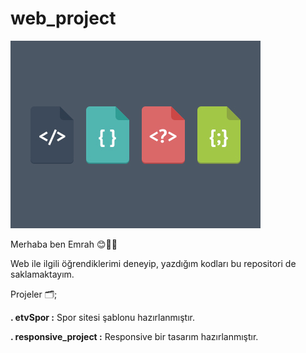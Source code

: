 # web_project

![](/images/webimage.jpg)

Merhaba ben Emrah 😊👋🏻

Web ile ilgili öğrendiklerimi deneyip, yazdığım kodları bu repositori de saklamaktayım.

Projeler 🗂;

**. etvSpor :**  Spor sitesi şablonu hazırlanmıştır.

**. responsive_project :**  Responsive bir tasarım hazırlanmıştır.
